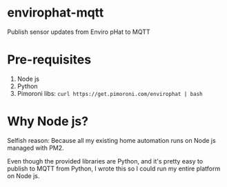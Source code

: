 # envirophat-mqtt
Publish sensor updates from Enviro pHat to MQTT

# Pre-requisites

1. Node js
2. Python
3. Pimoroni libs: `curl https://get.pimoroni.com/envirophat | bash`

# Why Node js?

Selfish reason: Because all my existing home automation runs on Node js managed with PM2.

Even though the provided libraries are Python, and it's pretty easy to publish to MQTT from Python, I wrote this so I could run my entire platform on Node js.

